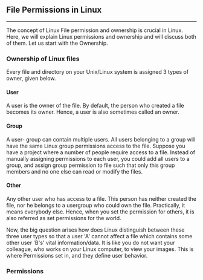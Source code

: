 ## File Permissions in Linux
------

The concept of Linux File permission and ownership is crucial in Linux. Here, we will explain Linux permissions and ownership and will discuss both of them. Let us start with the Ownership.

### Ownership of Linux files

Every file and directory on your Unix/Linux system is assigned 3 types of owner, given below.

#### User

A user is the owner of the file. By default, the person who created a file becomes its owner. Hence, a user is also sometimes called an owner.

#### Group

A user- group can contain multiple users. All users belonging to a group will have the same Linux group permissions access to the file. Suppose you have a project where a number of people require access to a file. Instead of manually assigning permissions to each user, you could add all users to a group, and assign group permission to file such that only this group members and no one else can read or modify the files.

#### Other

Any other user who has access to a file. This person has neither created the file, nor he belongs to a usergroup who could own the file. Practically, it means everybody else. Hence, when you set the permission for others, it is also referred as set permissions for the world.

Now, the big question arises how does Linux distinguish between these three user types so that a user 'A' cannot affect a file which contains some other user 'B's' vital information/data. It is like you do not want your colleague, who works on your Linux computer, to view your images. This is where Permissions set in, and they define user behavior.

### Permissions

